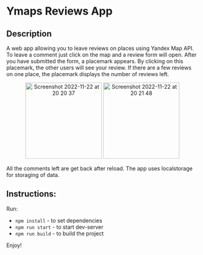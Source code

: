 # Ymaps Reviews App

## Description
A web app allowing you to leave reviews on places using Yandex Map API. To leave a comment just click on the map and a review form will open. After you have submitted the form, a placemark appears. By clicking on this placemark, the other users will see your review. If there are a few reviews on one place, the placemark displays the number of reviews left.


<p align="center">
<img height="200" alt="Screenshot 2022-11-22 at 20 20 37" src="https://user-images.githubusercontent.com/92443952/203381012-92003b7f-8b23-4fdd-ad01-1f1a321df58c.png">
<img height="200" alt="Screenshot 2022-11-22 at 20 21 48" src="https://user-images.githubusercontent.com/92443952/203381829-0d758a39-e83a-455f-ba8f-b94cb7261f34.png">

</p>
All the comments left are get back after reload. The app uses localstorage for storaging of data. 


## Instructions: 

Run: 

* ``npm install`` - to set dependencies  
* ``npm run start`` - to start dev-server   
* ``npm run build`` - to build the project   

Enjoy!
